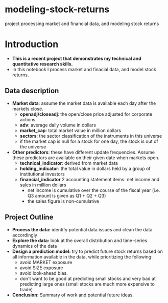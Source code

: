 # modeling-stock-returns
project processing market and financial data, and modeling stock returns


# Introduction

- **This is a recent project that demonstrates my technical and quantitative research skills.**
- In this notebook I process market and finacial data, and model stock returns.

## Data description

- **Market data**: assume the market data is available each day after the markets close. 
    - **openadj/closeadj**: the open/close price adjusted for corporate actions
    - **adv**: average daily volume in dollars 
    - **market_cap**: total market value in million dollars
    - **sectors**: the sector classification of the instruments in this universe
    - if the market cap is null for a stock for one day, the stock is out of the universe
- **Other predictors**: these have different update frequencies. Assume these predictors are available on their given date when markets open. 
    - **technical_indicator**: derived from market data
    - **holding_indicator**: the total value in dollars held by a group of institutional investors
    - **financial_indicator** 2 accounting statement items: net income and sales in million dollars 
         - net income is cumulative over the course of the fiscal year (i.e. Q3 amount is given as Q1 + Q2 + Q3)
         - the sales figure is non-cumulative
         
         
## Project Outline
- **Process the data:** identify potential data issues and clean the data accordingly 
- **Explore the data:** look at the overall distribution and time-series dynamics of the data
- **Design a prediction model:** try to predict future stock returns based on all information available in the data, while prioritizing the following: 
   - avoid MARKET exposure
   - avoid SIZE exposure
   - avoid look-ahead bias.
   - don't want to be good at predicting small stocks and very bad at predicting large ones (small stocks are much more expensive to trade)
- **Conclusion:** Summary of work and potential future ideas.
